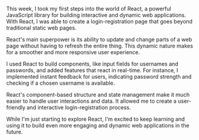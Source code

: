 This week, I took my first steps into the world of React, a powerful JavaScript library for building interactive and dynamic web applications. With React, I was able to create a login-registration page that goes beyond traditional static web pages.

React's main superpower is its ability to update and change parts of a web page without having to refresh the entire thing. This dynamic nature makes for a smoother and more responsive user experience. 

I used React to build components, like input fields for usernames and passwords, and added features that react in real-time. For instance, I implemented instant feedback for users, indicating password strength and checking if a chosen username is available.

React's component-based structure and state management make it much easier to handle user interactions and data. It allowed me to create a user-friendly and interactive login-registration process.

While I'm just starting to explore React, I'm excited to keep learning and using it to build even more engaging and dynamic web applications in the future.

